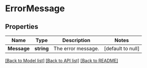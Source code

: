 # ErrorMessage

## Properties
Name | Type | Description | Notes
------------ | ------------- | ------------- | -------------
**Message** | **string** | The error message. | [default to null]

[[Back to Model list]](../README.md#documentation-for-models) [[Back to API list]](../README.md#documentation-for-api-endpoints) [[Back to README]](../README.md)

